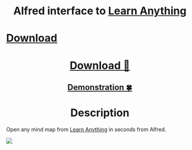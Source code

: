 <h1 align="center"> Alfred interface to <a href="https://learn-anything.xyz/"> Learn Anything </a> </h1> 

# [Download](https://www.dropbox.com/s/upmuxh6t88h61mb/learn%20anything.alfredworkflow?dl=1)

<h1 align="center"> <a href="https://www.dropbox.com/s/upmuxh6t88h61mb/learn%20anything.alfredworkflow?dl=1">Download 💾</a></h1>

<h2 align="center"> <a href="http://quick.as/x6wpI3mpz"> Demonstration 🍀</a></h2>

<h1 align="center"> Description </h1>

Open any mind map from [Learn Anything](https://learn-anything.xyz/) in seconds from Alfred.

![](http://i.imgur.com/SymyfvG.png)
